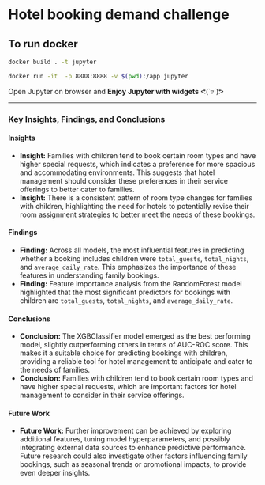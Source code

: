 # Hotel booking demand challenge

## To run docker
```Bash
docker build . -t jupyter 
```
```Bash
docker run -it  -p 8888:8888 -v $(pwd):/app jupyter
```
Open Jupyter on browser and **Enjoy Jupyter with widgets** ᕙ(`▿´)ᕗ

***
### Key Insights, Findings, and Conclusions

#### Insights
- **Insight:** Families with children tend to book certain room types and have higher special requests, which indicates a preference for more spacious and accommodating environments. This suggests that hotel management should consider these preferences in their service offerings to better cater to families.
- **Insight:** There is a consistent pattern of room type changes for families with children, highlighting the need for hotels to potentially revise their room assignment strategies to better meet the needs of these bookings.

#### Findings
- **Finding:** Across all models, the most influential features in predicting whether a booking includes children were `total_guests`, `total_nights`, and `average_daily_rate`. This emphasizes the importance of these features in understanding family bookings.
- **Finding:** Feature importance analysis from the RandomForest model highlighted that the most significant predictors for bookings with children are `total_guests`, `total_nights`, and `average_daily_rate`.

#### Conclusions
- **Conclusion:** The XGBClassifier model emerged as the best performing model, slightly outperforming others in terms of AUC-ROC score. This makes it a suitable choice for predicting bookings with children, providing a reliable tool for hotel management to anticipate and cater to the needs of families.
- **Conclusion:** Families with children tend to book certain room types and have higher special requests, which are important factors for hotel management to consider in their service offerings.

#### Future Work
- **Future Work:** Further improvement can be achieved by exploring additional features, tuning model hyperparameters, and possibly integrating external data sources to enhance predictive performance. Future research could also investigate other factors influencing family bookings, such as seasonal trends or promotional impacts, to provide even deeper insights.
